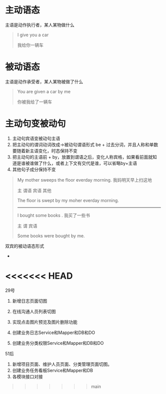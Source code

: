 # 主动语态

主语是动作执行者，某人某物做什么

> I give you a car
>
> 我给你一辆车

# 被动语态

主语是动作承受者，某人某物被做了什么

> You are given a car by me
>
> 你被我给了一辆车



# 主动句变被动句

1. 主动句宾语变被动句主语
2. 把主动句的谓词动词改成->被动句谓语形式 be + 过去分词，并且人称和单数要随着新主语变化，时态保持不变
3. 把主动句的主语前 + by，放置到谓语之后，变化人称宾格，如果看前面就知道是谁被谁做了什么，或者上下文有交代是谁，可以省略by+主语
4. 其他句子成分保持不变



> My mother sweeps the floor everday morning. 我妈明天早上扫这地
>
> 主                谓语            宾语      其他
>
> The floor is swept by my moher everday morning.
>
> -------
>
> I bought some books . 我买了一些书
>
> 主 谓             宾语
>
> Some books were bought by me.



双宾的被动语态形式

- 

<<<<<<< HEAD
=======




29号

1. 新增日志页面切图

2. 在线沟通人员列表切图

3. 实现点击图片预览及图片删除功能

4. 创建业务日志Service和Mapper和DB和DO

5. 创建业务分类权限Service和Mapper和DB和DO

   



51后

1. 新增项目页面、维护人员页面、分类管理页面切图。
2. 创建业务任务看板Service和Mapper和DB
3. 各模块接口对接



 

>>>>>>> main
